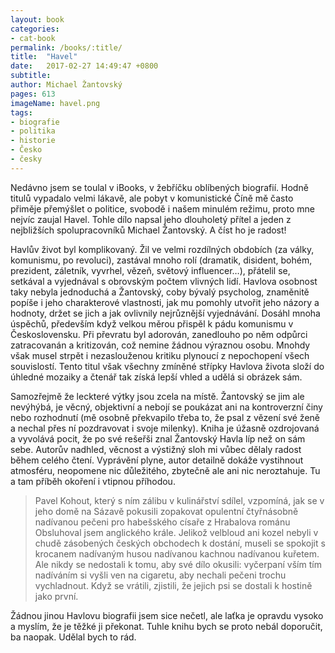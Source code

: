 ```yaml
---
layout: book
categories:
- cat-book
permalink: /books/:title/
title:  "Havel"
date:   2017-02-27 14:49:47 +0800
subtitle:
author: Michael Žantovský
pages: 613
imageName: havel.png
tags:
- biografie
- politika
- historie
- Česko
- česky
---
```

Nedávno jsem se toulal v iBooks, v žebříčku oblíbených biografií. Hodně titulů vypadalo velmi lákavě, ale pobyt v komunistické Číně mě často přiměje přemýšlet o politice, svobodě i našem minulém režimu, proto mne nejvíc zaujal Havel. Tohle dílo napsal jeho dlouholetý přítel a jeden z nejbližších spolupracovníků Michael Žantovský. A číst ho je radost!

Havlův život byl komplikovaný. Žil ve velmi rozdílných obdobích (za války, komunismu, po revoluci), zastával mnoho rolí (dramatik, disident, bohém, prezident, záletník, vyvrhel, vězeň, světový influencer…), přátelil se, setkával a vyjednával s obrovským počtem vlivných lidí. Havlova osobnost taky nebyla jednoduchá a Žantovský, coby bývalý psycholog, znaměnitě popíše i jeho charakterové vlastnosti, jak mu pomohly utvořit jeho názory a hodnoty, držet se jich a jak ovlivnily nejrůznější vyjednávání. Dosáhl mnoha úspěchů, především když velkou měrou přispěl k pádu komunismu v Československu. Při převratu byl adorován, zanedlouho po něm odpůrci zatracovanán a kritizován, což nemine žádnou výraznou osobu. Mnohdy však musel strpět i nezaslouženou kritiku plynoucí z nepochopení všech souvislostí. Tento titul však všechny zmíněné střípky Havlova života složí do úhledné mozaiky a čtenář tak získá lepší vhled a udělá si obrázek sám.

Samozřejmě že leckteré výtky jsou zcela na místě. Žantovský se jim ale nevýhýbá, je věcný, objektivní a nebojí se poukázat ani na kontroverzní činy nebo rozhodnutí (mě osobně překvapilo třeba to, že psal z vězení své ženě a nechal přes ní pozdravovat i svoje milenky). Kniha je úžasně ozdrojovaná a vyvolává pocit, že po své rešeřši znal Žantovský Havla líp než on sám sebe. Autorův nadhled, věcnost a výstižný sloh mi vůbec dělaly radost během celého čtení. Vyprávění plyne, autor detailně dokáže vystihnout atmosféru, neopomene nic důležitého, zbytečně ale ani nic neroztahuje. Tu a tam příběh okoření i vtipnou příhodou.

>Pavel Kohout, který s ním zálibu v kulinářství sdílel, vzpomíná, jak se v jeho domě na Sázavě pokusili zopakovat opulentní čtyřnásobně nadívanou pečeni pro habešského císaře z Hrabalova románu Obsluhoval jsem anglického krále. Jelikož velbloud ani kozel nebyli v chudě zásobených českých obchodech k dostání, museli se spokojit s krocanem nadívaným husou nadívanou kachnou nadívanou kuřetem. Ale nikdy se nedostali k tomu, aby své dílo okusili: vyčerpaní vším tím nadíváním si vyšli ven na cigaretu, aby nechali pečeni trochu vychladnout. Když se vrátili, zjistili, že jejich psi se dostali k hostině jako první.

Žádnou jinou Havlovu biografii jsem sice nečetl, ale laťka je opravdu vysoko a myslím, že je těžké ji překonat. Tuhle knihu bych se proto nebál doporučit, ba naopak. Udělal bych to rád.